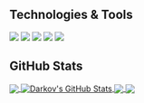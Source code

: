 ## Technologies & Tools
![](https://img.shields.io/badge/OS-Windows-informational?style=flat&logo=Windows&logoColor=blue&color=blue)
![](https://img.shields.io/badge/Editor-VSCode-informational?style=flat&logo=Visual-Studio-Code&logoColor=blue&color=blue)
![](https://img.shields.io/badge/Code-JavaScript-informational?style=flat&logo=javascript&logoColor=yellow&color=yellow)
![](https://img.shields.io/badge/Code-Python-informational?style=flat&logo=python&logoColor=blue&color=blue)
![](https://img.shields.io/badge/Cloud-Heroku-informational?style=flat&logo=Heroku&logoColor=430098&color=430098)

## GitHub Stats
<a href="https://github.com/MartinHeinz/MartinHeinz">
  <img align="center" src="https://github-readme-stats-d4rkov.vercel.app/api/top-langs/?username=D4rkov&title_color=ffffff&text_color=c9cacc&icon_color=2bbc8a&bg_color=1d1f21&langs_count=5" />
</a>
<a href="https://github.com/D4rkov">
  <img align="center" src="https://github-readme-stats-d4rkov.vercel.app/api?username=D4rkov&show_icons=true&line_height=27&count_private=true&title_color=ffffff&text_color=c9cacc&icon_color=2bbc8a&bg_color=1d1f21" alt="Darkov's GitHub Stats" />
</a>

<a href="https://github.com/D4rkov/Primarch">
  <img align="center" src="https://github-readme-stats-d4rkov.vercel.app/api/pin/?username=D4rkov&repo=primarch&title_color=ffffff&text_color=c9cacc&icon_color=2bbc8a&bg_color=1d1f21" />
</a>


<a href="https://github.com/D4rkov/BetterDiscordDev">
  <img align="center" src="https://github-readme-stats-d4rkov.vercel.app/api/pin/?username=D4rkov&repo=betterdiscorddevt&title_color=ffffff&text_color=c9cacc&icon_color=2bbc8a&bg_color=1d1f21" />
</a>   
